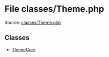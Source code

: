 File classes/Theme.php
=========

Source: [classes/Theme.php](https://github.com/PrestaShop/PrestaShop/blob/1.5.0.15/classes/Theme.php)


Classes
-------

* [ThemeCore](class.ThemeCore.md)

